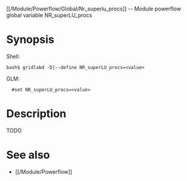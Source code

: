 [[/Module/Powerflow/Global/Nr_superlu_procs]] -- Module powerflow global variable NR_superLU_procs

# Synopsis
Shell:
~~~
bash$ gridlabd -D|--define NR_superLU_procs=<value>
~~~
GLM:
~~~
  #set NR_superLU_procs=<value>
~~~

# Description

TODO

# See also
* [[/Module/Powerflow]]
